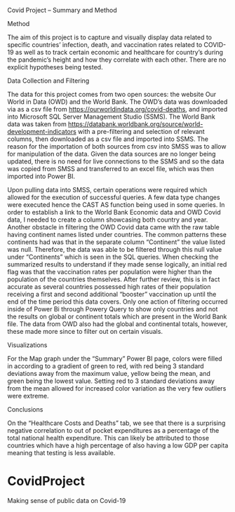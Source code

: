 Covid Project – Summary and Method

Method

The aim of this project is to capture and visually display data related to specific countries’ infection, death, and vaccination rates related to COVID-19 as well as to track certain economic and healthcare for country’s during the pandemic’s height and how they correlate with each other. There are no explicit hypotheses being tested.

Data Collection and Filtering

The data for this project comes from two open sources: the website Our World in Data (OWD) and the World Bank. The OWD’s data was downloaded via as a csv file from https://ourworldindata.org/covid-deaths,  and imported into Microsoft SQL Server Management Studio (SSMS). The World Bank data was taken from https://databank.worldbank.org/source/world-development-indicators with a pre-filtering and selection of relevant columns, then downloaded as a csv file and imported into SSMS. 
The reason for the importation of both sources from csv into SMSS was to allow for manipulation of the data. Given the data sources are no longer being updated, there is no need for live connections to the SSMS and so the data was copied from SMSS and transferred to an excel file, which was then imported into Power BI.

Upon pulling data into SMSS, certain operations were required which allowed for the execution of successful queries. A few data type changes were executed hence the CAST AS function being used in some queries. In order to establish a link to the World Bank Economic data and OWD Covid data, I needed to create a column showcasing both country and year.
Another obstacle in filtering the OWD Covid data came with the raw table having continent names listed under countries. The common patterns these continents had was that in the separate column “Continent” the value listed was null. Therefore, the data was able to be filtered through this null value under “Continents” which is seen in the SQL queries.
When checking the summarized results to understand if they made sense logically, an initial red flag was that the vaccination rates per population were higher than the population of the countries themselves. After further review, this is in fact accurate as several countries possessed high rates of their population receiving a first and second additional “booster” vaccination up until the end of the time period this data covers.
Only one action of filtering occurred inside of Power Bi through Powery Query to show only countries and not the results on global or continent totals which are present in the World Bank file. The data from OWD also had the global and continental totals, however, these made more since to filter out on certain visuals.

Visualizations

For the Map graph under the “Summary” Power BI page, colors were filled in according to a gradient of green to red, with red being 3 standard deviations away from the maximum value, yellow being the mean, and green being the lowest value. Setting red to 3 standard deviations away from the mean allowed for increased color variation as the very few outliers were extreme.

Conclusions

On the “Healthcare Costs and Deaths” tab, we see that there is a surprising negative correlation to out of pocket expenditures as a percentage of the total national health expenditure. This can likely be attributed to those countries which have a high percentage of also having a low GDP per capita meaning that testing is less available.

# CovidProject
Making sense of public data on Covid-19
